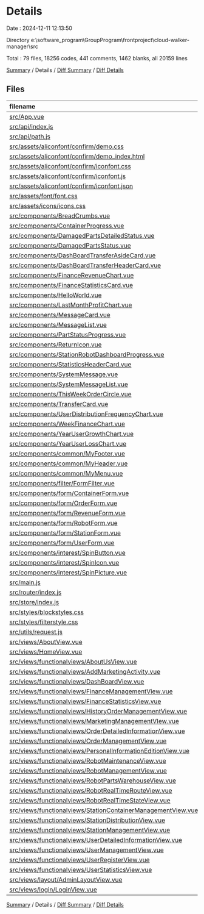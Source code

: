 # Details

Date : 2024-12-11 12:13:50

Directory e:\\software_program\\GroupProgram\\frontproject\\cloud-walker-manager\\src

Total : 79 files,  18256 codes, 441 comments, 1462 blanks, all 20159 lines

[Summary](results.md) / Details / [Diff Summary](diff.md) / [Diff Details](diff-details.md)

## Files
| filename | language | code | comment | blank | total |
| :--- | :--- | ---: | ---: | ---: | ---: |
| [src/App.vue](/src/App.vue) | Vue | 96 | 4 | 12 | 112 |
| [src/api/index.js](/src/api/index.js) | JavaScript | 564 | 27 | 26 | 617 |
| [src/api/path.js](/src/api/path.js) | JavaScript | 63 | 15 | 6 | 84 |
| [src/assets/aliconfont/confirm/demo.css](/src/assets/aliconfont/confirm/demo.css) | CSS | 435 | 19 | 86 | 540 |
| [src/assets/aliconfont/confirm/demo_index.html](/src/assets/aliconfont/confirm/demo_index.html) | HTML | 4,431 | 2 | 655 | 5,088 |
| [src/assets/aliconfont/confirm/iconfont.css](/src/assets/aliconfont/confirm/iconfont.css) | CSS | 652 | 0 | 216 | 868 |
| [src/assets/aliconfont/confirm/iconfont.js](/src/assets/aliconfont/confirm/iconfont.js) | JavaScript | 1 | 0 | 0 | 1 |
| [src/assets/aliconfont/confirm/iconfont.json](/src/assets/aliconfont/confirm/iconfont.json) | JSON | 1,500 | 0 | 1 | 1,501 |
| [src/assets/font/font.css](/src/assets/font/font.css) | CSS | 8 | 0 | 0 | 8 |
| [src/assets/icons/icons.css](/src/assets/icons/icons.css) | CSS | 1 | 0 | 1 | 2 |
| [src/components/BreadCrumbs.vue](/src/components/BreadCrumbs.vue) | Vue | 41 | 0 | 4 | 45 |
| [src/components/ContainerProgress.vue](/src/components/ContainerProgress.vue) | Vue | 35 | 1 | 3 | 39 |
| [src/components/DamagedPartsDetailedStatus.vue](/src/components/DamagedPartsDetailedStatus.vue) | Vue | 90 | 2 | 4 | 96 |
| [src/components/DamagedPartsStatus.vue](/src/components/DamagedPartsStatus.vue) | Vue | 99 | 2 | 5 | 106 |
| [src/components/DashBoardTransferAsideCard.vue](/src/components/DashBoardTransferAsideCard.vue) | Vue | 104 | 0 | 11 | 115 |
| [src/components/DashBoardTransferHeaderCard.vue](/src/components/DashBoardTransferHeaderCard.vue) | Vue | 89 | 0 | 9 | 98 |
| [src/components/FinanceRevenueChart.vue](/src/components/FinanceRevenueChart.vue) | Vue | 106 | 2 | 5 | 113 |
| [src/components/FinanceStatisticsCard.vue](/src/components/FinanceStatisticsCard.vue) | Vue | 110 | 0 | 9 | 119 |
| [src/components/HelloWorld.vue](/src/components/HelloWorld.vue) | Vue | 28 | 1 | 4 | 33 |
| [src/components/LastMonthProfitChart.vue](/src/components/LastMonthProfitChart.vue) | Vue | 112 | 6 | 6 | 124 |
| [src/components/MessageCard.vue](/src/components/MessageCard.vue) | Vue | 176 | 7 | 10 | 193 |
| [src/components/MessageList.vue](/src/components/MessageList.vue) | Vue | 102 | 1 | 3 | 106 |
| [src/components/PartStatusProgress.vue](/src/components/PartStatusProgress.vue) | Vue | 28 | 0 | 2 | 30 |
| [src/components/ReturnIcon.vue](/src/components/ReturnIcon.vue) | Vue | 45 | 0 | 1 | 46 |
| [src/components/StationRobotDashboardProgress.vue](/src/components/StationRobotDashboardProgress.vue) | Vue | 34 | 2 | 5 | 41 |
| [src/components/StatisticsHeaderCard.vue](/src/components/StatisticsHeaderCard.vue) | Vue | 89 | 0 | 9 | 98 |
| [src/components/SystemMessage.vue](/src/components/SystemMessage.vue) | Vue | 20 | 0 | 3 | 23 |
| [src/components/SystemMessageList.vue](/src/components/SystemMessageList.vue) | Vue | 20 | 0 | 3 | 23 |
| [src/components/ThisWeekOrderCircle.vue](/src/components/ThisWeekOrderCircle.vue) | Vue | 132 | 3 | 6 | 141 |
| [src/components/TransferCard.vue](/src/components/TransferCard.vue) | Vue | 127 | 0 | 17 | 144 |
| [src/components/UserDistributionFrequencyChart.vue](/src/components/UserDistributionFrequencyChart.vue) | Vue | 136 | 1 | 5 | 142 |
| [src/components/WeekFinanceChart.vue](/src/components/WeekFinanceChart.vue) | Vue | 121 | 2 | 5 | 128 |
| [src/components/YearUserGrowthChart.vue](/src/components/YearUserGrowthChart.vue) | Vue | 116 | 2 | 4 | 122 |
| [src/components/YearUserLossChart.vue](/src/components/YearUserLossChart.vue) | Vue | 84 | 1 | 4 | 89 |
| [src/components/common/MyFooter.vue](/src/components/common/MyFooter.vue) | Vue | 23 | 0 | 2 | 25 |
| [src/components/common/MyHeader.vue](/src/components/common/MyHeader.vue) | Vue | 35 | 0 | 1 | 36 |
| [src/components/common/MyMenu.vue](/src/components/common/MyMenu.vue) | Vue | 88 | 1 | 1 | 90 |
| [src/components/filter/FormFilter.vue](/src/components/filter/FormFilter.vue) | Vue | 83 | 0 | 0 | 83 |
| [src/components/form/ContainerForm.vue](/src/components/form/ContainerForm.vue) | Vue | 0 | 0 | 1 | 1 |
| [src/components/form/OrderForm.vue](/src/components/form/OrderForm.vue) | Vue | 0 | 0 | 1 | 1 |
| [src/components/form/RevenueForm.vue](/src/components/form/RevenueForm.vue) | Vue | 0 | 0 | 1 | 1 |
| [src/components/form/RobotForm.vue](/src/components/form/RobotForm.vue) | Vue | 0 | 0 | 1 | 1 |
| [src/components/form/StationForm.vue](/src/components/form/StationForm.vue) | Vue | 0 | 0 | 1 | 1 |
| [src/components/form/UserForm.vue](/src/components/form/UserForm.vue) | Vue | 79 | 1 | 9 | 89 |
| [src/components/interest/SpinButton.vue](/src/components/interest/SpinButton.vue) | Vue | 74 | 0 | 4 | 78 |
| [src/components/interest/SpinIcon.vue](/src/components/interest/SpinIcon.vue) | Vue | 0 | 0 | 1 | 1 |
| [src/components/interest/SpinPicture.vue](/src/components/interest/SpinPicture.vue) | Vue | 230 | 0 | 27 | 257 |
| [src/main.js](/src/main.js) | JavaScript | 53 | 11 | 10 | 74 |
| [src/router/index.js](/src/router/index.js) | JavaScript | 184 | 5 | 4 | 193 |
| [src/store/index.js](/src/store/index.js) | JavaScript | 83 | 2 | 1 | 86 |
| [src/styles/blockstyles.css](/src/styles/blockstyles.css) | CSS | 239 | 8 | 7 | 254 |
| [src/styles/filterstyle.css](/src/styles/filterstyle.css) | CSS | 74 | 0 | 0 | 74 |
| [src/utils/request.js](/src/utils/request.js) | JavaScript | 39 | 3 | 4 | 46 |
| [src/views/AboutView.vue](/src/views/AboutView.vue) | Vue | 82 | 2 | 6 | 90 |
| [src/views/HomeView.vue](/src/views/HomeView.vue) | Vue | 82 | 0 | 0 | 82 |
| [src/views/functionalviews/AboutUsView.vue](/src/views/functionalviews/AboutUsView.vue) | Vue | 59 | 5 | 2 | 66 |
| [src/views/functionalviews/AddMarketingActivity.vue](/src/views/functionalviews/AddMarketingActivity.vue) | Vue | 437 | 27 | 26 | 490 |
| [src/views/functionalviews/DashBoardView.vue](/src/views/functionalviews/DashBoardView.vue) | Vue | 202 | 0 | 4 | 206 |
| [src/views/functionalviews/FinanceManagementView.vue](/src/views/functionalviews/FinanceManagementView.vue) | Vue | 195 | 9 | 5 | 209 |
| [src/views/functionalviews/FinanceStatisticsView.vue](/src/views/functionalviews/FinanceStatisticsView.vue) | Vue | 139 | 0 | 3 | 142 |
| [src/views/functionalviews/HistoryOrderManagementView.vue](/src/views/functionalviews/HistoryOrderManagementView.vue) | Vue | 200 | 20 | 6 | 226 |
| [src/views/functionalviews/MarketingManagementVIew.vue](/src/views/functionalviews/MarketingManagementVIew.vue) | Vue | 419 | 4 | 17 | 440 |
| [src/views/functionalviews/OrderDetailedInformationView.vue](/src/views/functionalviews/OrderDetailedInformationView.vue) | Vue | 21 | 0 | 2 | 23 |
| [src/views/functionalviews/OrderManagementView.vue](/src/views/functionalviews/OrderManagementView.vue) | Vue | 191 | 6 | 5 | 202 |
| [src/views/functionalviews/PersonalInformationEditionView.vue](/src/views/functionalviews/PersonalInformationEditionView.vue) | Vue | 632 | 38 | 40 | 710 |
| [src/views/functionalviews/RobotMaintenanceView.vue](/src/views/functionalviews/RobotMaintenanceView.vue) | Vue | 266 | 2 | 2 | 270 |
| [src/views/functionalviews/RobotManagementView.vue](/src/views/functionalviews/RobotManagementView.vue) | Vue | 258 | 21 | 5 | 284 |
| [src/views/functionalviews/RobotPartsWarehouseView.vue](/src/views/functionalviews/RobotPartsWarehouseView.vue) | Vue | 673 | 22 | 32 | 727 |
| [src/views/functionalviews/RobotRealTimeRouteView.vue](/src/views/functionalviews/RobotRealTimeRouteView.vue) | Vue | 177 | 2 | 12 | 191 |
| [src/views/functionalviews/RobotRealTimeStateView.vue](/src/views/functionalviews/RobotRealTimeStateView.vue) | Vue | 279 | 7 | 12 | 298 |
| [src/views/functionalviews/StationContainerManagementView.vue](/src/views/functionalviews/StationContainerManagementView.vue) | Vue | 621 | 10 | 11 | 642 |
| [src/views/functionalviews/StationDistributionView.vue](/src/views/functionalviews/StationDistributionView.vue) | Vue | 510 | 50 | 15 | 575 |
| [src/views/functionalviews/StationManagementView.vue](/src/views/functionalviews/StationManagementView.vue) | Vue | 235 | 12 | 6 | 253 |
| [src/views/functionalviews/UserDetailedInformationView.vue](/src/views/functionalviews/UserDetailedInformationView.vue) | Vue | 470 | 27 | 4 | 501 |
| [src/views/functionalviews/UserManagementView.vue](/src/views/functionalviews/UserManagementView.vue) | Vue | 280 | 21 | 5 | 306 |
| [src/views/functionalviews/UserRegisterView.vue](/src/views/functionalviews/UserRegisterView.vue) | Vue | 21 | 0 | 2 | 23 |
| [src/views/functionalviews/UserStatisticsView.vue](/src/views/functionalviews/UserStatisticsView.vue) | Vue | 119 | 1 | 1 | 121 |
| [src/views/layout/AdminLayoutView.vue](/src/views/layout/AdminLayoutView.vue) | Vue | 416 | 14 | 16 | 446 |
| [src/views/login/LoginView.vue](/src/views/login/LoginView.vue) | Vue | 193 | 10 | 7 | 210 |

[Summary](results.md) / Details / [Diff Summary](diff.md) / [Diff Details](diff-details.md)
